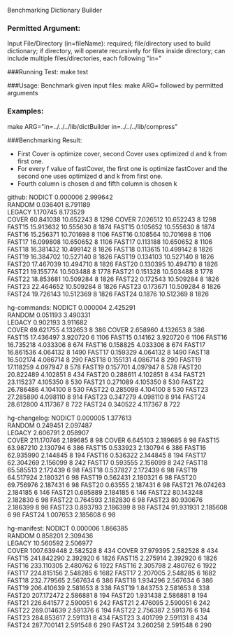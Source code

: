 Benchmarking Dictionary Builder

### Permitted Argument:
Input File/Directory (in=fileName): required; file/directory used to build dictionary; if directory, will operate recursively for files inside directory; can include multiple files/directories, each following "in="

###Running Test:
make test

###Usage:
Benchmark given input files: make ARG= followed by permitted arguments

### Examples:
make ARG="in=../../../lib/dictBuilder in=../../../lib/compress"

###Benchmarking Result:
- First Cover is optimize cover, second Cover uses optimized d and k from first one.
- For every f value of fastCover, the first one is optimize fastCover and the second one uses optimized d and k from first one.
- Fourth column is chosen d and fifth column is chosen k

github:
NODICT       0.000006       2.999642        
RANDOM       0.036401       8.791189        
LEGACY       1.170745       8.173529        
COVER       60.841038       10.652243        8          1298
COVER       7.026512       10.652243        8          1298
FAST15       15.913632       10.555630        8          1874
FAST15       0.105652       10.555630        8          1874
FAST16       15.256371       10.701698        8          1106
FAST16       0.108564       10.701698        8          1106
FAST17       16.099808       10.650652        8          1106
FAST17       0.113188       10.650652        8          1106
FAST18       16.381432       10.499142        8          1826
FAST18       0.113615       10.499142        8          1826
FAST19       16.384702       10.527140        8          1826
FAST19       0.134103       10.527140        8          1826
FAST20       17.467039       10.494710        8          1826
FAST20       0.130395       10.494710        8          1826
FAST21       19.155774       10.503488        8          1778
FAST21       0.151328       10.503488        8          1778
FAST22       18.853681       10.509284        8          1826
FAST22       0.172543       10.509284        8          1826
FAST23       22.464652       10.509284        8          1826
FAST23       0.173671       10.509284        8          1826
FAST24       19.726143       10.512369        8          1826
FAST24       0.1876       10.512369        8          1826

hg-commands:
NODICT       0.000004       2.425291        
RANDOM       0.051193       3.490331        
LEGACY       0.902193       3.911682        
COVER       69.621755       4.132653        8          386
COVER       2.658960       4.132653        8          386
FAST15       17.436497       3.920720        6          1106
FAST15       0.14162       3.920720        6          1106
FAST16       16.735218       4.033306        8          674
FAST16       0.158825       4.033306        8          674
FAST17       16.861536       4.064132        8          1490
FAST17       0.159329       4.064132        8          1490
FAST18       16.502174       4.086714        8          290
FAST18       0.155131       4.086714        8          290
FAST19       17.118259       4.097947        8          578
FAST19       0.157701       4.097947        8          578
FAST20       20.822489       4.102851        8          434
FAST20       0.288611       4.102851        8          434
FAST21       23.115237       4.105350        8          530
FAST21       0.271089       4.105350        8          530
FAST22       26.786486       4.104100        8          530
FAST22       0.285098       4.104100        8          530
FAST23       27.285890       4.098110        8          914
FAST23       0.347279       4.098110        8          914
FAST24       28.612800       4.117367        8          722
FAST24       0.340522       4.117367        8          722

hg-changelog:
NODICT       0.000005       1.377613        
RANDOM       0.249451       2.097487        
LEGACY       2.606791       2.058907        
COVER       211.170746       2.189685        8          98
COVER       6.645103       2.189685        8          98
FAST15       63.987210       2.130794        6          386
FAST15       0.533923       2.130794        6          386
FAST16       62.935990       2.144845        8          194
FAST16       0.536322       2.144845        8          194
FAST17       62.304269       2.156099        8          242
FAST17       0.593555       2.156099        8          242
FAST18       65.585513       2.172439        6          98
FAST18       0.537827       2.172439        6          98
FAST19       64.517924       2.180321        6          98
FAST19       0.562431       2.180321        6          98
FAST20       69.756976       2.187431        6          98
FAST20       0.63555       2.187431        6          98
FAST21       76.074263       2.184185        6          146
FAST21       0.695889       2.184185        6          146
FAST22       80.143248       2.182830        6          98
FAST22       0.764593       2.182830        6          98
FAST23       80.930676       2.186399        8          98
FAST23       0.893793       2.186399        8          98
FAST24       91.931931       2.185608        6          98
FAST24       1.007653       2.185608        6          98

hg-manifest:
NODICT       0.000006       1.866385        
RANDOM       0.858201       2.309436        
LEGACY       10.560592       2.506977        
COVER       1007.639448       2.582528        8          434
COVER       37.979395       2.582528        8          434
FAST15       241.842290       2.392920        6          1826
FAST15       2.275914       2.392920        6          1826
FAST16       233.110305       2.480762        6          1922
FAST16       2.305798       2.480762        6          1922
FAST17       224.815156       2.548285        6          1682
FAST17       2.207005       2.548285        6          1682
FAST18       232.779565       2.567634        6          386
FAST18       1.934296       2.567634        6          386
FAST19       206.410639       2.581653        8          338
FAST19       1.843753       2.581653        8          338
FAST20       207.172472       2.586881        8          194
FAST20       1.931438       2.586881        8          194
FAST21       226.641577       2.590051        6          242
FAST21       2.476095       2.590051        6          242
FAST22       269.014639       2.591376        6          194
FAST22       2.756387       2.591376        6          194
FAST23       284.853617       2.591131        8          434
FAST23       3.401799       2.591131        8          434
FAST24       287.700141       2.591548        6          290
FAST24       3.260258       2.591548        6          290
